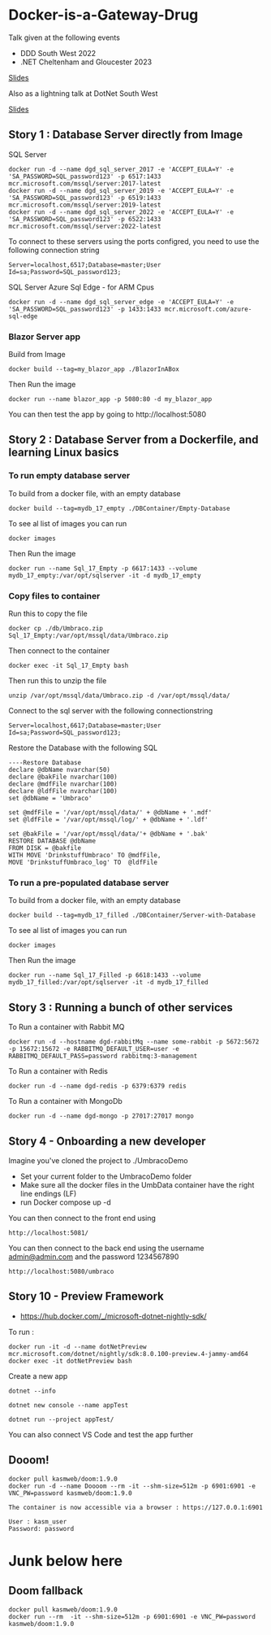 # Docker-is-a-Gateway-Drug

Talk given at the following events

- DDD South West 2022
- .NET Cheltenham and Gloucester 2023

[Slides](https://docs.google.com/presentation/d/1tXQhdrO5DL73pQaHMZhZ0Tq7D4RdxERoFKPQq6KGamw/edit#slide=id.g1358cb38f49_0_2)

Also as a lightning talk at DotNet South West 

[Slides](https://docs.google.com/presentation/d/1TLiaYMO5733RNAkDaAa74AgXPE6cu_xbR4a-YqWzBNc/edit#slide=id.g13779d8b915_0_12)

## Story 1 : Database Server directly from Image

SQL Server

    docker run -d --name dgd_sql_server_2017 -e 'ACCEPT_EULA=Y' -e 'SA_PASSWORD=SQL_password123' -p 6517:1433 mcr.microsoft.com/mssql/server:2017-latest
    docker run -d --name dgd_sql_server_2019 -e 'ACCEPT_EULA=Y' -e 'SA_PASSWORD=SQL_password123' -p 6519:1433 mcr.microsoft.com/mssql/server:2019-latest
    docker run -d --name dgd_sql_server_2022 -e 'ACCEPT_EULA=Y' -e 'SA_PASSWORD=SQL_password123' -p 6522:1433 mcr.microsoft.com/mssql/server:2022-latest

To connect to these servers using the ports configred, you need to use the following connection string

    Server=localhost,6517;Database=master;User Id=sa;Password=SQL_password123;

SQL Server Azure Sql Edge - for ARM Cpus

    docker run -d --name dgd_sql_server_edge -e 'ACCEPT_EULA=Y' -e 'SA_PASSWORD=SQL_password123' -p 1433:1433 mcr.microsoft.com/azure-sql-edge
### Blazor Server app

Build from Image

    docker build --tag=my_blazor_app ./BlazorInABox

Then Run the image

    docker run --name blazor_app -p 5080:80 -d my_blazor_app

You can then test the app by going to http://localhost:5080


## Story 2 : Database Server from a Dockerfile, and learning Linux basics

### To run empty database server

To build from a docker file, with an empty database

    docker build --tag=mydb_17_empty ./DBContainer/Empty-Database

To see al list of images you can run
    
    docker images

Then Run the image

    docker run --name Sql_17_Empty -p 6617:1433 --volume mydb_17_empty:/var/opt/sqlserver -it -d mydb_17_empty

### Copy files to container

Run this to copy the file

    docker cp ./db/Umbraco.zip Sql_17_Empty:/var/opt/mssql/data/Umbraco.zip

Then connect to the container

    docker exec -it Sql_17_Empty bash

Then run this to unzip the file

    unzip /var/opt/mssql/data/Umbraco.zip -d /var/opt/mssql/data/

Connect to the sql server with the following connectionstring

    Server=localhost,6617;Database=master;User Id=sa;Password=SQL_password123;

Restore the Database with the following SQL

    ----Restore Database
    declare @dbName nvarchar(50)
    declare @bakFile nvarchar(100)
    declare @mdfFile nvarchar(100)
    declare @ldfFile nvarchar(100)
    set @dbName = 'Umbraco'

    set @mdfFile = '/var/opt/mssql/data/' + @dbName + '.mdf'
    set @ldfFile = '/var/opt/mssql/log/' + @dbName + '.ldf'

    set @bakFile = '/var/opt/mssql/data/'+ @dbName + '.bak'
    RESTORE DATABASE @dbName
    FROM DISK = @bakfile
    WITH MOVE 'DrinkstuffUmbraco' TO @mdfFile,
    MOVE 'DrinkstuffUmbraco_log' TO  @ldfFile

### To run a pre-populated database server

To build from a docker file, with an empty database

    docker build --tag=mydb_17_filled ./DBContainer/Server-with-Database

To see al list of images you can run
    
    docker images

Then Run the image

    docker run --name Sql_17_Filled -p 6618:1433 --volume mydb_17_filled:/var/opt/sqlserver -it -d mydb_17_filled

## Story 3 : Running a bunch of other services

To Run a container with Rabbit MQ

    docker run -d --hostname dgd-rabbitMq --name some-rabbit -p 5672:5672 -p 15672:15672 -e RABBITMQ_DEFAULT_USER=user -e RABBITMQ_DEFAULT_PASS=password rabbitmq:3-management

To Run a container with Redis

    docker run -d --name dgd-redis -p 6379:6379 redis

To Run a container with MongoDb

    docker run -d --name dgd-mongo -p 27017:27017 mongo

## Story 4 - Onboarding a new developer

Imagine you've cloned the project to ./UmbracoDemo

- Set your current folder to the UmbracoDemo folder
- Make sure all the docker files in the UmbData container have the right line endings (LF)
- run Docker compose up -d

You can then connect to the front end using

    http://localhost:5081/

You can then connect to the back end using the username admin@admin.com and the password 1234567890

    http://localhost:5080/umbraco


## Story 10 - Preview Framework

- https://hub.docker.com/_/microsoft-dotnet-nightly-sdk/

To run : 

    docker run -it -d --name dotNetPreview mcr.microsoft.com/dotnet/nightly/sdk:8.0.100-preview.4-jammy-amd64
    docker exec -it dotNetPreview bash

Create a new app

    dotnet --info

    dotnet new console --name appTest

    dotnet run --project appTest/ 

You can also connect VS Code and test the app further



## Dooom!

    docker pull kasmweb/doom:1.9.0
    docker run -d --name Doooom --rm -it --shm-size=512m -p 6901:6901 -e VNC_PW=password kasmweb/doom:1.9.0 

    The container is now accessible via a browser : https://127.0.0.1:6901

    User : kasm_user
    Password: password


# Junk below here

## Doom fallback

    docker pull kasmweb/doom:1.9.0
    docker run --rm  -it --shm-size=512m -p 6901:6901 -e VNC_PW=password kasmweb/doom:1.9.0
